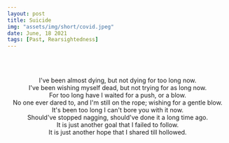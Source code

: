 ```yaml
---
layout: post
title: Suicide
img: "assets/img/short/covid.jpeg"
date: June, 18 2021
tags: [Past, Rearsightedness]
---
```

  
<br><br>
<div align="center">

I've been almost dying, but not dying for too long now.<br>
I've been wishing myself dead, but not trying for as long now.<br>
For too long have I waited for a push, or a blow. <br>
No one ever dared to, and I'm still on the rope; wishing for a gentle blow.<br>
It's been too long I can't bore you with it now.<br>
Should've stopped nagging, should've done it a long time ago.<br>
It is just another goal that I failed to follow.<br>
It is just another hope that I shared till hollowed.<br>





</div>
<br><br>
<br><br>
<br><br>
<br><br>
<br><br>
<br><br>
